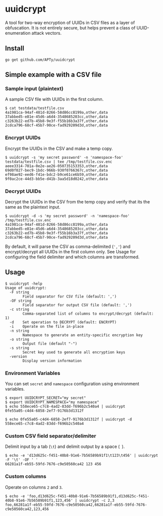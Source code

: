 # uuidcrypt
A tool for two-way encryption of UUIDs in CSV files as a layer of obfuscation. It is not entirely secure, but helps prevent a class of UUID-enumeration attack vectors.

## Install

```
go get github.com/APTy/uuidcrypt
```

## Simple example with a CSV file

### Sample input (plaintext)
A sample CSV file with UUIDs in the first column.
```
$ cat testdata/testfile.csv
4a1981ca-94af-481d-8266-58d86cc8199a,other,data
37abbed5-e81e-45d6-a6d4-3548685203cc,other,data
c3263b22-ed7b-45b8-9e3f-f55b16b3a37f,other,data
2cdca796-68cf-45b7-90ce-fad929209d3d,other,data
```

### Encrypt UUIDs
Encrypt the UUIDs in the CSV and make a temp copy.
```
$ uuidcrypt -s 'my secret password' -n 'namespace-foo' testdata/testfile.csv | tee /tmp/testfile.csv.enc
aeee3314-701a-0e2e-ae26-050735153353,other,data
69d0f027-bec9-1bdc-966b-930f0766367c,other,data
ef98ae92-eed6-f41e-bdc2-b9ce61ce6b59,other,data
9f0ac2ce-44d3-bb5e-d41b-3aa5d18d0242,other,data
```

### Decrypt UUIDs
Decrypt the UUIDs in the CSV from the temp copy and verify that its the same as the plaintext input.
```
$ uuidcrypt -d -s 'my secret password' -n 'namespace-foo' /tmp/testfile.csv.enc
4a1981ca-94af-481d-8266-58d86cc8199a,other,data
37abbed5-e81e-45d6-a6d4-3548685203cc,other,data
c3263b22-ed7b-45b8-9e3f-f55b16b3a37f,other,data
2cdca796-68cf-45b7-90ce-fad929209d3d,other,data
```

By default, it will parse the CSV as comma-delimited (`','`) and encrypt/decrypt all UUIDs in the first column only.
See Usage for configuring the field delimiter and which columns are transformed.

## Usage
```
$ uuidcrypt -help
Usage of uuidcrypt:
  -F string
        Field separator for CSV file (default: ',')
  -OF string
        Field separator for output CSV file (default: ',')
  -c string
        Comma-separated list of columns to encrypt/decrypt (default: 1)
  -d    Set operation to DECRYPT (default: ENCRYPT)
  -i    Operate on the file in-place
  -n string
        Namespace to generate an entity-specific encryption key
  -o string
        Output file (default "-")
  -s string
        Secret key used to generate all encryption keys
  -version
        Display version information
```

### Environment Variables
You can set `secret` and `namespace` configuration using environment variables.

```
$ export UUIDCRYPT_SECRET="my secret"
$ export UUIDCRYPT_NAMESPACE="my namespace"
$ echo 558ece65-c7c8-4ad2-83dd-f696b2c540a4 | uuidcrypt
0fe55a05-c4d4-6858-2ef7-9176b3d1312f

$ echo 0fe55a05-c4d4-6858-2ef7-9176b3d1312f | uuidcrypt -d
558ece65-c7c8-4ad2-83dd-f696b2c540a4
```

### Custom CSV field separator/delimiter

Delimit input by a tab (`\t`) and delimit output by a space (` `).
```
$ echo -e 'd13d625c-f451-40b8-91e6-7b56589b91f1\t123\t456' | uuidcrypt -F '\t' -OF ' '
66281a1f-eb55-59fd-7676-c9e50560ca42 123 456
```

### Custom columns

Operate on columns `2` and `3`.
```
$ echo -e 'foo,d13d625c-f451-40b8-91e6-7b56589b91f1,d13d625c-f451-40b8-91e6-7b56589b91f1,123,456' | uuidcrypt -c 2,3
foo,66281a1f-eb55-59fd-7676-c9e50560ca42,66281a1f-eb55-59fd-7676-c9e50560ca42,123,456
```
